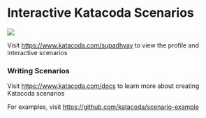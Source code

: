 # Interactive Katacoda Scenarios

[![](http://shields.katacoda.com/katacoda/supadhyay/count.svg)](https://www.katacoda.com/supadhyay "Get your profile on Katacoda.com")

Visit https://www.katacoda.com/supadhyay to view the profile and interactive scenarios

### Writing Scenarios
Visit https://www.katacoda.com/docs to learn more about creating Katacoda scenarios

For examples, visit https://github.com/katacoda/scenario-example
